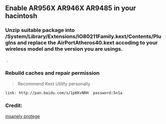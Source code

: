 ## Enable AR956X AR946X AR9485 in your hacintosh
    
### Unzip suitable package into /System/Library/Extensions/IO80211Family.kext/Contents/Pluglns and replace the AirPortAtheros40.kext accoding to your wireless model and the version you are usings.
 .
### Rebuild caches and repair permission

> Recommend Kext Utility personally

``` 
link: http://pan.baidu.com/s/1pKKvNRH  password:5n1a
```
### Credit:
[insanely protege](
http://www.insanelymac.com/forum/topic/312045-atheros-wireless-driver-os-x-101112-for-unsupported-cards/page-20) 


